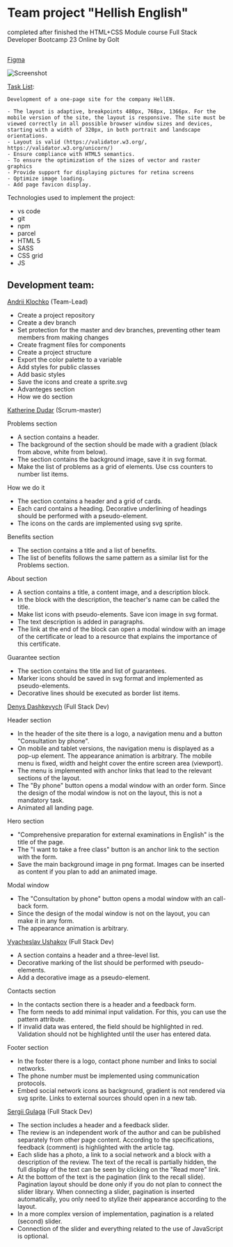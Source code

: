 # Team project "Hellish English"

completed after finished the HTML+CSS Module course Full Stack Developer
Bootcamp 23 Online by GoIt

##

[Figma](https://www.figma.com/file/FNysc9PLjxJA9IeWBXlEIU/Hellish-English?node-id=0%3A1)

![Screenshot](./assets/screenshot.png)

[Task List](https://docs.google.com/document/d/1vkc0exHGKOHhv6TUe5bcE2eqJ5-seUrDjefME9gjgec/edit):

```
Development of a one-page site for the company HellEN.

- The layout is adaptive, breakpoints 480px, 768px, 1366px. For the mobile version of the site, the layout is responsive. The site must be viewed correctly in all possible browser window sizes and devices, starting with a width of 320px, in both portrait and landscape orientations.
- Layout is valid (https://validator.w3.org/, https://validator.w3.org/unicorn/)
- Ensure compliance with HTML5 semantics.
- To ensure the optimization of the sizes of vector and raster graphics
- Provide support for displaying pictures for retina screens
- Optimize image loading.
- Add page favicon display.
```

Technologies used to implement the project:

- vs code
- git
- npm
- parcel
- HTML 5
- SASS
- CSS grid
- JS

## Development team:

[Andrii Klochko](https://github.com/oLORDer) (Team-Lead)

- Create a project repository
- Create a dev branch
- Set protection for the master and dev branches, preventing other team members
  from making changes
- Create fragment files for components
- Create a project structure
- Export the color palette to a variable
- Add styles for public classes
- Add basic styles
- Save the icons and create a sprite.svg
- Advanteges section
- How we do section

[Katherine Dudar](https://github.com/Katherineeeeeeee) (Scrum-master)

Problems section

- A section contains a header.
- The background of the section should be made with a gradient (black from
  above, white from below).
- The section contains the background image, save it in svg format.
- Make the list of problems as a grid of elements. Use css counters to number
  list items.

How we do it

- The section contains a header and a grid of cards.
- Each card contains a heading. Decorative underlining of headings should be
  performed with a pseudo-element.
- The icons on the cards are implemented using svg sprite.

Benefits section

- The section contains a title and a list of benefits.
- The list of benefits follows the same pattern as a similar list for the
  Problems section.

About section

- A section contains a title, a content image, and a description block.
- In the block with the description, the teacher's name can be called the title.
- Make list icons with pseudo-elements. Save icon image in svg format.
- The text description is added in paragraphs.
- The link at the end of the block can open a modal window with an image of the
  certificate or lead to a resource that explains the importance of this
  certificate.

Guarantee section

- The section contains the title and list of guarantees.
- Marker icons should be saved in svg format and implemented as pseudo-elements.
- Decorative lines should be executed as border list items.

[Denys Dashkevych](https://github.com/MajorPrestige) (Full Stack Dev)

Header section

- In the header of the site there is a logo, a navigation menu and a button
  "Consultation by phone".
- On mobile and tablet versions, the navigation menu is displayed as a      pop-up
  element. The appearance animation is arbitrary. The mobile menu is fixed,
  width and height cover the entire screen area (viewport).
- The menu is implemented with anchor links that lead to the relevant sections
  of the layout.
- The "By phone" button opens a modal window with an order form. Since the
  design of the modal window is not on the layout, this is not a mandatory task.
- Animated all landing page.

Hero section

- "Comprehensive preparation for external examinations in English" is the title
  of the page.
- The "I want to take a free class" button is an anchor link to the section with
  the form.
- Save the main background image in png format. Images can be inserted as
  content if you plan to add an animated image.

Modal window

- The "Consultation by phone" button opens a modal window with an call-back
  form.
- Since the design of the modal window is not on the layout, you can make it in
  any form.
- The appearance animation is arbitrary.

[Vyacheslav Ushakov](https://github.com/zerkel1991) (Full Stack Dev)

- A section contains a header and a three-level list.
- Decorative marking of the list should be performed with pseudo-elements.
- Add a decorative image as a pseudo-element.

Contacts section

- In the contacts section there is a header and a feedback form.
- The form needs to add minimal input validation. For this, you can use the
  pattern attribute.
- If invalid data was entered, the field should be highlighted in red.
  Validation should not be highlighted until the user has entered data.

Footer section

- In the footer there is a logo, contact phone number and links to social
  networks.
- The phone number must be implemented using communication protocols.
- Embed social network icons as background, gradient is not rendered via svg
  sprite. Links to external sources should open in a new tab.

[Sergii Gulaga](https://github.com/Ry6ens) (Full Stack Dev)

- The section includes a header and a feedback slider.
- The review is an independent work of the author and can be published
  separately from other page content. According to the specifications, feedback
  (comment) is highlighted with the article tag.
- Each slide has a photo, a link to a social network and a block with a
  description of the review. The text of the recall is partially hidden, the
  full display of the text can be seen by clicking on the "Read more" link.
- At the bottom of the text is the pagination (link to the recall slide).
  Pagination layout should be done only if you do not plan to connect the slider
  library. When connecting a slider, pagination is inserted automatically, you
  only need to stylize their appearance according to the layout.
- In a more complex version of implementation, pagination is a related (second)
  slider.
- Connection of the slider and everything related to the use of JavaScript is
  optional.
